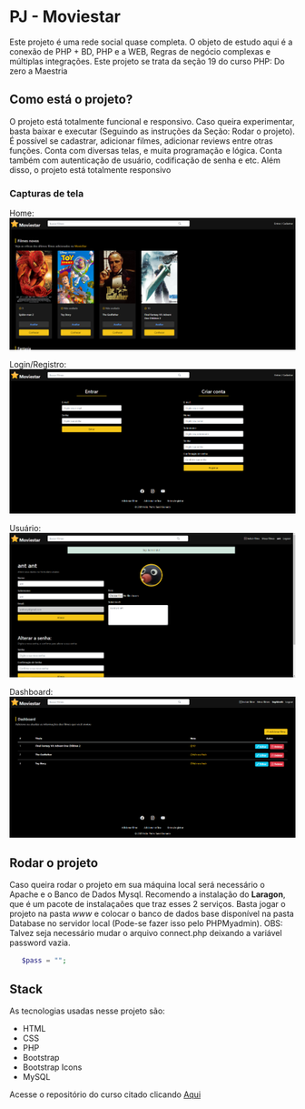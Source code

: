 ﻿# PJ - Moviestar
 Este projeto é uma rede social quase completa. O objeto de estudo aqui é a conexão de PHP + BD, PHP e a WEB, Regras de negócio complexas e múltiplas integrações. Este projeto se trata da seção 19 do curso PHP: Do zero a Maestria

 ## Como está o projeto?
 O projeto está totalmente funcional e responsivo. Caso queira experimentar, basta baixar e executar (Seguindo as instruções da Seção: Rodar o projeto). É possível se cadastrar, adicionar filmes, adicionar reviews entre otras funções. Conta com diversas telas, e muita programação e lógica. Conta também com autenticação de usuário, codificação de senha e etc. Além disso, o projeto está totalmente responsivo

### Capturas de tela
Home:
![Home](img/home.png)

Login/Registro:
![Login_Registro](img/login_registro.png)

Usuário:
![Usuario](img/tela_usuario.png)

Dashboard:
![Dashboard](img/dashboard.png)

## Rodar o projeto
Caso queira rodar o projeto em sua máquina local será necessário o Apache e o Banco de Dados Mysql. Recomendo a instalação do **Laragon**, que é um pacote de instalaçaões que traz esses 2 serviços. Basta jogar o projeto na pasta *www* e colocar o banco de dados base disponível na pasta Database no servidor local (Pode-se fazer isso pelo PHPMyadmin). OBS: Talvez seja necessário mudar o arquivo connect.php deixando a variável password vazia.

```php
   $pass = "";
```

 ## Stack
 As tecnologias usadas nesse projeto são:
 * HTML
 * CSS
 * PHP
 * Bootstrap
 * Bootstrap Icons
 * MySQL
 
 Acesse o repositório do curso citado clicando [Aqui](https://github.com/JoaopedroSassi/PHP_Zero_Maestria-HC)
